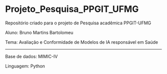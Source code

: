 # Projeto_Pesquisa_PPGIT_UFMG

Repositório criado para o projeto de Pesquisa acadêmica PPGIT-UFMG

Aluno: Bruno Martins Bartolomeu

Tema: Avaliação e Conformidade de Modelos de IA responsável em Saúde

---

Base de dados: MIMIC-IV 

Linguagem: Python
